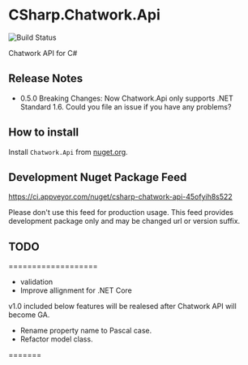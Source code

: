 CSharp.Chatwork.Api
===================

![Build Status](https://tanaka733.visualstudio.com/DefaultCollection/_apis/public/build/definitions/8ee4bdd6-2ff2-4f5b-aaaf-ec302160ce7b/1/badge)

Chatwork API for C#

## Release Notes

- 0.5.0 Breaking Changes: Now Chatwork.Api only supports .NET Standard 1.6. Could you file an issue if you have any problems?

## How to install

Install ``Chatwork.Api`` from [nuget.org](https://www.nuget.org/packages/Chatwork.Api/).

## Development Nuget Package Feed

https://ci.appveyor.com/nuget/csharp-chatwork-api-45ofyih8s522

Please don't use this feed for production usage. This feed provides development package only and may be changed url or version suffix.

## TODO
===================
- validation
- Improve allignment for .NET Core 

v1.0 included below features will be realesed after Chatwork API will become GA.
- Rename property name to Pascal case.
- Refactor model class.

=======
